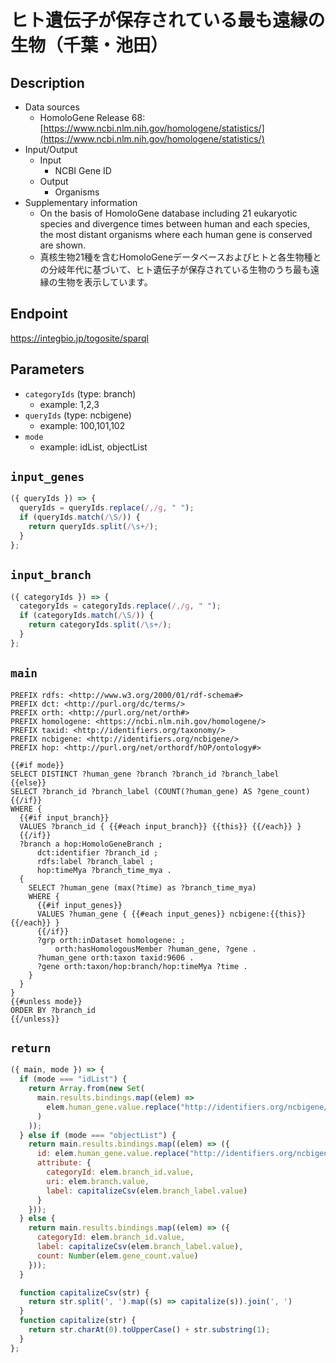 # ヒト遺伝子が保存されている最も遠縁の生物（千葉・池田）

## Description
- Data sources
  - HomoloGene Release 68: [https://www.ncbi.nlm.nih.gov/homologene/statistics/](https://www.ncbi.nlm.nih.gov/homologene/statistics/)
- Input/Output 
  - Input
    - NCBI Gene ID
  - Output
    - Organisms
- Supplementary information
  - On the basis of HomoloGene database including 21 eukaryotic species and divergence times between human and each species, the most distant organisms where each human gene is conserved are shown.
  - 真核生物21種を含むHomoloGeneデータベースおよびヒトと各生物種との分岐年代に基づいて、ヒト遺伝子が保存されている生物のうち最も遠縁の生物を表示しています。

## Endpoint

https://integbio.jp/togosite/sparql

## Parameters
* `categoryIds` (type: branch)
  * example: 1,2,3
* `queryIds` (type: ncbigene)
  * example: 100,101,102
* `mode`
  * example: idList, objectList

## `input_genes`
```javascript
({ queryIds }) => {
  queryIds = queryIds.replace(/,/g, " ");
  if (queryIds.match(/\S/)) {
    return queryIds.split(/\s+/);
  } 
};
```

## `input_branch`
```javascript
({ categoryIds }) => {
  categoryIds = categoryIds.replace(/,/g, " ");
  if (categoryIds.match(/\S/)) {
    return categoryIds.split(/\s+/);
  } 
};
```

## `main`

```sparql
PREFIX rdfs: <http://www.w3.org/2000/01/rdf-schema#>
PREFIX dct: <http://purl.org/dc/terms/>
PREFIX orth: <http://purl.org/net/orth#>
PREFIX homologene: <https://ncbi.nlm.nih.gov/homologene/>
PREFIX taxid: <http://identifiers.org/taxonomy/>
PREFIX ncbigene: <http://identifiers.org/ncbigene/>
PREFIX hop: <http://purl.org/net/orthordf/hOP/ontology#>

{{#if mode}}
SELECT DISTINCT ?human_gene ?branch ?branch_id ?branch_label
{{else}}
SELECT ?branch_id ?branch_label (COUNT(?human_gene) AS ?gene_count)
{{/if}}
WHERE {
  {{#if input_branch}}
  VALUES ?branch_id { {{#each input_branch}} {{this}} {{/each}} }
  {{/if}}
  ?branch a hop:HomoloGeneBranch ;
      dct:identifier ?branch_id ;
      rdfs:label ?branch_label ;
      hop:timeMya ?branch_time_mya .
  {
    SELECT ?human_gene (max(?time) as ?branch_time_mya)
    WHERE {
      {{#if input_genes}}
      VALUES ?human_gene { {{#each input_genes}} ncbigene:{{this}} {{/each}} }
      {{/if}}
      ?grp orth:inDataset homologene: ;
          orth:hasHomologousMember ?human_gene, ?gene .
      ?human_gene orth:taxon taxid:9606 .
      ?gene orth:taxon/hop:branch/hop:timeMya ?time .
    }
  }
}
{{#unless mode}}
ORDER BY ?branch_id
{{/unless}}
```

## `return`

```javascript
({ main, mode }) => {
  if (mode === "idList") {
    return Array.from(new Set(
      main.results.bindings.map((elem) =>
        elem.human_gene.value.replace("http://identifiers.org/ncbigene/", "")
      )
    ));
  } else if (mode === "objectList") {
    return main.results.bindings.map((elem) => ({
      id: elem.human_gene.value.replace("http://identifiers.org/ncbigene/", ""),
      attribute: {
        categoryId: elem.branch_id.value,
        uri: elem.branch.value,
        label: capitalizeCsv(elem.branch_label.value)
      }
    }));
  } else {
    return main.results.bindings.map((elem) => ({
      categoryId: elem.branch_id.value,
      label: capitalizeCsv(elem.branch_label.value),
      count: Number(elem.gene_count.value)
    }));
  }

  function capitalizeCsv(str) {
    return str.split(', ').map((s) => capitalize(s)).join(', ')
  }
  function capitalize(str) {
    return str.charAt(0).toUpperCase() + str.substring(1);
  }
};
```